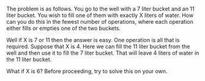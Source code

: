The problem is as follows. You go to the well with a 7 liter bucket and an 11 liter bucket. You wish to fill one of them with exactly X liters of water. How can you do this in the fewest number of operations, where each operation either fills or empties one of the two buckets.

Well if X is 7 or 11 then the answer is easy. One operation is all that is required. Suppose that X is 4. Here we can fill the 11 liter bucket from the well and then use it to fill the 7 liter bucket. That will leave 4 liters of water in the 11 liter bucket.

What if X is 6? Before proceeding, try to solve this on your own.
